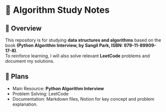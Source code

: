 # 🌟 Algorithm Study Notes

## 📌 Overview
This repository is for studying **data structures and algorithms** based on the book **(Python Algorithm Interview, by Sangil Park, ISBN: 979-11-89909-17-8)**.  
To reinforce learning, I will also solve relevant **LeetCode** problems and document my solutions.

## 📖 Plans
- Main Resource: **Python Algorithm Interview**
- Problem Solving: LeetCode
- Documentation: Markdown files, Notion for key concept and problem explanation.
